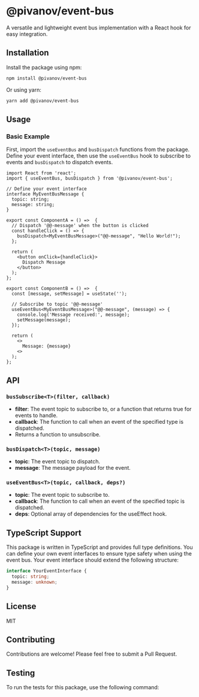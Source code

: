 # @pivanov/event-bus

A versatile and lightweight event bus implementation with a React hook for easy integration.

## Installation

Install the package using npm:

```bash
npm install @pivanov/event-bus
```

Or using yarn:

```bash
yarn add @pivanov/event-bus
```

## Usage

### Basic Example

First, import the `useEventBus` and `busDispatch` functions from the package. Define your event interface, then use the `useEventBus` hook to subscribe to events and `busDispatch` to dispatch events.

```tsx
import React from 'react';
import { useEventBus, busDispatch } from '@pivanov/event-bus';

// Define your event interface
interface MyEventBusMessage {
  topic: string;
  message: string;
}

export const ComponentA = () =>  {
  // Dispatch '@@-message' when the button is clicked
  const handleClick = () => {
    busDispatch<MyEventBusMessage>("@@-message", "Hello World!");
  };

  return (
    <button onClick={handleClick}>
      Dispatch Message
    </button>
  );
};

export const ComponentB = () =>  {
  const [message, setMessage] = useState('');

  // Subscribe to topic '@@-message'
  useEventBus<MyEventBusMessage>("@@-message", (message) => {
    console.log('Message received:', message);
    setMessage(message);
  });

  return (
    <>
      Message: {message}
    <>
  );
};
```

## API

### `busSubscribe<T>(filter, callback)`

- **filter**: The event topic to subscribe to, or a function that returns true for events to handle.
- **callback**: The function to call when an event of the specified type is dispatched.
- Returns a function to unsubscribe.

### `busDispatch<T>(topic, message)`

- **topic**: The event topic to dispatch.
- **message**: The message payload for the event.

### `useEventBus<T>(topic, callback, deps?)`

- **topic**: The event topic to subscribe to.
- **callback**: The function to call when an event of the specified topic is dispatched.
- **deps**: Optional array of dependencies for the useEffect hook.

## TypeScript Support

This package is written in TypeScript and provides full type definitions. You can define your own event interfaces to ensure type safety when using the event bus. Your event interface should extend the following structure:

```typescript
interface YourEventInterface {
  topic: string;
  message: unknown;
}
```

## License

MIT

## Contributing

Contributions are welcome! Please feel free to submit a Pull Request.

## Testing

To run the tests for this package, use the following command:
